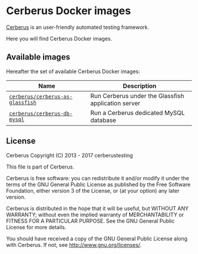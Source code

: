 # Cerberus Docker images

[Cerberus](http://www.cerberus-testing.org/) is an user-friendly automated testing framework.

Here you will find Cerberus Docker images.

## Available images

Hereafter the set of available Cerberus Docker images:

Name                                                                                                                                | Description
------------------------------------------------------------------------------------------------------------------------------------|-----------------------------------------------------------
[`cerberus/cerberus-as-glassfish`](https://github.com/cerberustesting/cerberus-source/tree/master/docker/images/cerberus-as-glassfish)     | Run Cerberus under the Glassfish application server
[`cerberus/cerberus-db-mysql`](https://github.com/cerberustesting/cerberus-source/tree/master/docker/images/cerberus-db-mysql)             | Run a Cerberus dedicated MySQL database

## License

Cerberus Copyright (C) 2013 - 2017 cerberustesting

This file is part of Cerberus.

Cerberus is free software: you can redistribute it and/or modify
it under the terms of the GNU General Public License as published by
the Free Software Foundation, either version 3 of the License, or
(at your option) any later version.

Cerberus is distributed in the hope that it will be useful,
but WITHOUT ANY WARRANTY; without even the implied warranty of
MERCHANTABILITY or FITNESS FOR A PARTICULAR PURPOSE.  See the
GNU General Public License for more details.

You should have received a copy of the GNU General Public License
along with Cerberus.  If not, see <http://www.gnu.org/licenses/>.